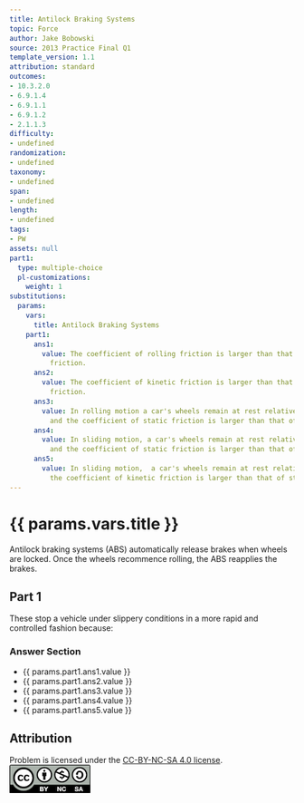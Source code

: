 ```yaml
---
title: Antilock Braking Systems
topic: Force
author: Jake Bobowski
source: 2013 Practice Final Q1
template_version: 1.1
attribution: standard
outcomes:
- 10.3.2.0
- 6.9.1.4
- 6.9.1.1
- 6.9.1.2
- 2.1.1.3
difficulty:
- undefined
randomization:
- undefined
taxonomy:
- undefined
span:
- undefined
length:
- undefined
tags:
- PW
assets: null
part1:
  type: multiple-choice
  pl-customizations:
    weight: 1
substitutions:
  params:
    vars:
      title: Antilock Braking Systems
    part1:
      ans1:
        value: The coefficient of rolling friction is larger than that of kinetic
          friction.
      ans2:
        value: The coefficient of kinetic friction is larger than that of rolling
          friction.
      ans3:
        value: In rolling motion a car's wheels remain at rest relative to the road,
          and the coefficient of static friction is larger than that of kinetic friction.
      ans4:
        value: In sliding motion, a car's wheels remain at rest relative to the road,
          and the coefficient of static friction is larger than that of kinetic friction.
      ans5:
        value: In sliding motion,  a car's wheels remain at rest relative to the car,  and
          the coefficient of kinetic friction is larger than that of static friction.
---
```

# {{ params.vars.title }}
Antilock braking systems (ABS) automatically release brakes when wheels are locked.  Once the wheels recommence rolling, the ABS reapplies the brakes.

## Part 1

These stop  a  vehicle  under  slippery  conditions  in  a  more  rapid  and  controlled  fashion because:

### Answer Section

- {{ params.part1.ans1.value }}
- {{ params.part1.ans2.value }}
- {{ params.part1.ans3.value }}
- {{ params.part1.ans4.value }}
- {{ params.part1.ans5.value }}

## Attribution

Problem is licensed under the [CC-BY-NC-SA 4.0 license](https://creativecommons.org/licenses/by-nc-sa/4.0/).<br> ![The Creative Commons 4.0 license requiring attribution-BY, non-commercial-NC, and share-alike-SA license.](https://raw.githubusercontent.com/firasm/bits/master/by-nc-sa.png)